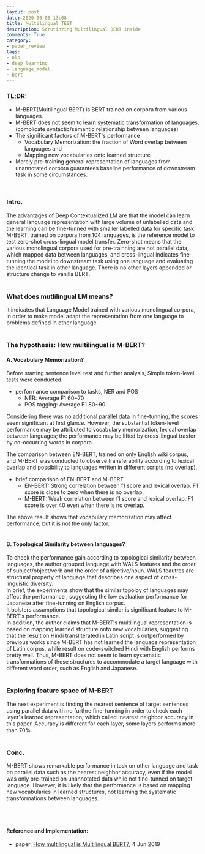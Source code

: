 ```yaml
---
layout: post
date: 2020-06-06 13:08
title: Multilingual TEST
description: Scrutinzing Multilingual BERT inside
comments: True
category: 
- paper_review
tags:
- nlp
- deep_learning
- language_model
- bert
---
```


### TL;DR:
- M-BERT(Multilingual BERT) is BERT trained on corpora from various languages.
- M-BERT does not seem to learn systematic transformation of languages. (complicate syntactic/semantic relationship between languages)
- The significant factors of M-BERT's performance
    - Vocabulary Memorization: the fraction of Word overlap between languages and 
    - Mapping new vocabularies onto learned structure
- Merely pre-training general representation of languages from unannotated corpora guarantees baseline performance of downstream task in some circumstances.

<!--more-->

<br>

### Intro.
The advantages of Deep Contextualized LM are that the model can learn general language representation with large volume of unlabelled data and the learning can be fine-tunned with smaller labelled data for specific task.<br>
M-BERT, trained on corpora from 104 languages, is the reference model to test zero-shot cross-lingual model transfer. Zero-shot means that the various monolingual corpora used for pre-trainning are not parallel data, which mapped data between languages, and cross-lingual indicates fine-tunning the model to downstream task using one language and evaluating the identical task in other language. There is no other layers appended or structure change to vanilla BERT.<br> 
<br>
### What does mutlilingual LM means?
it indicates that Language Model trained with various monolingual corpora, in order to make model adapt the representation from one language to problems defined in other language.<br>
<br>
###  The hypothesis: How multilingual is M-BERT?

#### A. Vocabulary Memorization?
Before starting sentence level test and further analysis, Simple token-level tests were conducted.
- performance comparison to tasks, NER and POS 
    - NER: Average F1 60~70
    - POS tagging: Average F1 80~90
    
Considering there was no additional parallel data in fine-tunning, the scores seem significant at first glance. However, the substantial token-level performance may be attributed to vocabulary memorization, lexical overlap between languages; the performance may be lifted by cross-lingual trasfer by co-occurring words in corpora.<br>

The comparison between EN-BERT, trained on only English wiki corpus, and M-BERT was conducted to observe transferability according to lexical overlap and possibility to languages written in different scripts (no overlap).
- brief comparison of EN-BERT and M-BERT 
    - EN-BERT: Strong correlation between f1 score and lexical overlap. F1 score is close to zero when there is no overlap.
    - M-BERT: Weak correlation between f1 score and lexical overlap. F1 score is over 40 even when there is no overlap.

The above result shows that vocabulary memorization may affect performance, but it is not the only factor.<br>
<br>
#### B. Topological Similarity between languages?
To check the performance gain according to topological similarity between languages, the author grouped language with WALS features and the order of subject/object/verb and the order of adjective/noun. WALS feautres are structural property of language that describes one aspect of cross-linguistic diversity.<br>
In brief, the experiments show that the similar topoloy of languages may affect the performance , suggesting the low evaluation performance for Japanese after fine-tunning on English corpus.<br> 
It bolsters assumptions that topological similar is significant feature to M-BERT's performance.<br>
In addition, the author claims that M-BERT's multilingual representation is based on mapping learned structure onto new vocabularies, suggesting that the result on Hindi transliterated in Latin script is outperformed by previous works since M-BERT has not learned the language representation of Latin corpus, while result on code-switched Hindi with English performs pretty well. Thus, M-BERT does not seem to learn systematic transformations of those structures to accommodate a target language with different word order, such as English and Japanese.<br> 
<br>
### Exploring feature space of M-BERT
The next experiment is finding the nearest sentence of target sentences using parallel data with no furthre fine-tunning in order to check each layer's learned representation, which called 'nearest neighbor accuracy in this paper.  Accuracy is different for each layer, some layers performs more than 70%.<br> 
<br>
### Conc.
M-BERT shows remarkable performance in task on other language and  task on parallel data such as the nearest neighbor accuracy, even if the model was only pre-trained on unannotated data while not fine-tunned on target language. However, it is likely that the performance is based on mapping new vocabularies in learned structures, not learning the systematic transformations between languages. <br>
<br>
<!--language-->


<!--footer-->
<br>

#### Reference and Implementation:
- paper: [How multilingual is Multilingual BERT?](https://arxiv.org/abs/1906.01502), 4 Jun 2019 